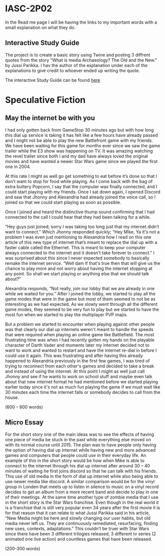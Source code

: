 # IASC-2P02
In the Read me page I will be having the links to my important words with a small explanation on what they do.

## Interactive Study Guide
The project is to create a basic story using Twine and posting 3 diffrent quotes from the story "What is media Archaeology? The Old and the New." by Jussi Parikka. I hav the author of the explanation under each of the explanations to give credit to whoever ended up writing the quote.

The interactive Study Guide can be found [here](Interactive_Study_Guide.html)

# Speculative Fiction
## May the internet be with you
I had only gotten back from GameStop 30 minutes ago but with how long this dial up service is taking it has felt like a few hours have already passed and I might not be able to play the new Battlefront game with my friends. We have been waiting for this game for months ever since we saw the game trailer while the E3 show was happening on TV. It was amazing watching the revel trailer since both I and my dad have always loved the original movies and have wanted a newer Star Wars game since we played the first one in 2004. 

At this rate I might as well go get something to eat before it’s done so that I don’t want to stop for food while playing. As I come back with the bag of extra buttery Popcorn, I say that the computer was finally connected, and I could start playing with my friends. Once I sat down again, I opened Discord and saw that Jhonny and Alexandria had already joined the voice call, so I joined so that we could start playing as soon as possible.  

Once I joined and heard the distinctive thump sound confirming that I had connected to the call I could hear that they had been talking for a while.  

“Hey guys just joined; sorry I was taking too long just that my internet didn’t want to connect.” Which Jhonny responded quickly; “Hey Mike, Ya it's not a problem I was even just mentioning to Alexandria how I read on this one article of this new type of internet that’s meant to replace the dial up with a faster cable called the Ethernet. This is meant to keep your computer always connected to the internet and it doesn't take forever to connect.” I was surprised about this since I never expected somebody to basically remake the internet service. “Well dam if that's true then that will give us the chance to play more and not worry about having the internet stopping at any point. So shall we start playing or anything else that we should talk about?” 

Alexandria responds, “Not really, join our lobby that we are already in one while we waited for you.” After I joined the lobby, we started to play all the game modes that were in the game but most of them seemed to not be as interesting as we had expected. As we slowly went through all the different game modes, they seemed to be very fun to play but we started to have the most fun when we started to play the multiplayer PVP maps. 

But a problem we started to encounter when playing against other people was that clearly our dial up internets weren't meant to handle the speeds that were required when playing an online game like Battlefield. The most frustrating time was when I had recently gotten my hands on the playable character of Darth Vader and moments later my internet decided not to want to work and wanted to restart and have the internet re-dial in before I could use it again. This was frustrating and after having this already happened to Alexandria previously in the first few games, I was tired of trying to reconnect from each other's games and decided to take a break and instead of using the internet. At this point I might as well just call Jhonny and see if he wants to work on school stuff and maybe even talk about that new internet format he had mentioned before we started playing earlier today since it's not as much fun playing the game if we must wait like 30 minutes each time the internet falls or somebody decides to call from the house. 

(600 – 800 words)

## Micro Essay

For the short story one of the main ideas was to see the effects of having one piece of media be stuck in the past while everything else moved on with its normal course until 2015. The plan was to have people only having the option of having dial up internet while having new and more advanced games and computers that people could use in their everyday life. An example of this in the short story would be how when Mike is able to connect to the internet through his dial up internet after around 30 – 40 minutes of waiting he first joins discord so that he can talk with his friends. This use of old media in the form of dial up internet while also being able to use newer media like discord. A similar comparison would be for the vinyl group in Londen that meets up to listen in silence to music on a vinyl record decides to get an album from a more recent band and decide to play in one of their meetings. At the same time another type of zombie media that I use in the short story is the Star Wars franchise. Even though in the real world it is a franchise that is still very popular even 34 years after the first movie it is for that reason that it can relate to what Jussi Parikka said in his article, “New Media might be here and slowly changing our user habits, but old media never left us. They are continuously remediated, resurfacing, finding new uses, contexts, adaptations.” This couldn’t be truer with Star Wars since there have been 3 different trilogies released, 3 different tv series (2 animated one live action) and countless games that have been released. 

(200-300 words)
